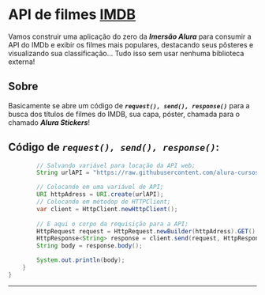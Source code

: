 # API de filmes [IMDB](https://www.imdb.com/chart/top/)

Vamos construir uma aplicação do zero da ***Imersão Alura*** para consumir a API do IMDb e exibir os filmes mais populares, destacando seus pôsteres e visualizando sua classificação... Tudo isso sem usar nenhuma biblioteca externa!

## Sobre

Basicamente se abre um código de ***`request(), send(), response()`*** para a busca dos títulos
de filmes do IMDB, sua capa, póster, chamada para o chamado ***Alura Stickers***!

## Código de ***`request(), send(), response()`***:

````java
        // Salvando variável para locação da API web;
        String urlAPI = "https://raw.githubusercontent.com/alura-cursos/imersao-java-2-api/main/TopMovies.json";

        // Colocando em uma variável de API;
        URI httpAdress = URI.create(urlAPI);
        // Colocando em métodop de HTTPClient;
        var client = HttpClient.newHttpClient();
        
        // E aqui o corpo da requisição para a API;
        HttpRequest request = HttpRequest.newBuilder(httpAdress).GET().build();
        HttpResponse<String> response = client.send(request, HttpResponse.BodyHandlers.ofString());
        String body = response.body();

        System.out.println(body);
    }
}

````

---